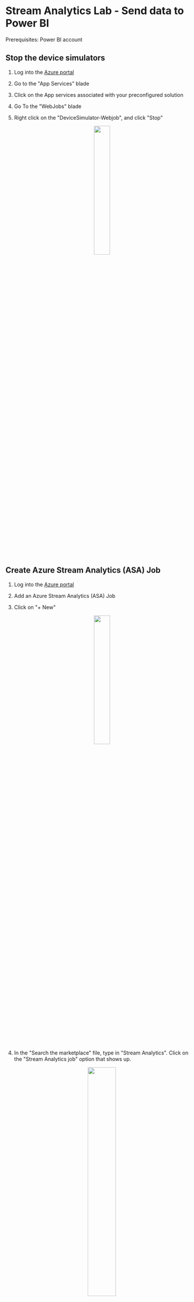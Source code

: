 # Stream Analytics Lab - Send data to Power BI

Prerequisites: Power BI account

## Stop the device simulators

1. Log into the [Azure portal](https://ms.portal.azure.com)
1. Go to the "App Services" blade
1. Click on the App services associated with your preconfigured solution
1. Go To the "WebJobs" blade
1. Right click on the "DeviceSimulator-Webjob", and click "Stop"
  
     <p align="center">
         <img src="/images/StopDeviceSimulator.jpg" width="30%" height="30%"/> 
      </p>    
  
## Create Azure Stream Analytics (ASA) Job

1. Log into the [Azure portal](https://ms.portal.azure.com)
1. Add an Azure Stream Analytics (ASA) Job
  1. Click on "+ New"
  
     <p align="center">
         <img src="/images/AzureNewButton.jpg" width="30%" height="30%"/> 
      </p>    
  
  1. In the "Search the marketplace" file, type in "Stream Analytics". Click on the "Stream Analytics job" option that shows up. 
  
     <p align="center">
         <img src="/images/newASA.jpg" width="40%" height="40%" /> 
     </p>    
  
    1. Click on the "Stream Analytics job" that shows up in the results. Click "Create".
  
       <p align="center">
          <img src="/images/newASA1.jpg" width="50%" height="50%" /> 
       </p>    
      
    1. Enter a name for your job.  eg. "HandsOnLab-PowerBI" 
    1. Choose your subscription.
    1. Choose a Resource Group. Use the existing Resource Group that was created previously. This will make it easier to delete all the resources when you are done with the lab. 
  1. Choose a Location.  eg. West US
  1. Click "Create". Feel free to click the "Pin to dashboard" check box. This will add the newly created ASA service to the main Azure portal dashboard. 
      
      <p align="center">
         <img src="/images/newASA3.jpg" width="30%" height="30%" /> 
      </p>   
  
  1. Wait for the job to be created. You will see a notification banner that will pop up in the top right corner of the Azure portal to indicate the status of the job. This banner will disappear automatically. If you wish to see all the past notifications, click the bell icon. 
      
      <p align="center">
         <img src="/images/AzureNotification.jpg" width="50%" height="50%" /> 
      </p>   
  
1. Next, you will add an Input for the Stream Analytics job. 
  1. If you pinned the ASA service to the dashboard, you will see the ASA tile on the main Azure portal page. Click it. 
      
      <p align="center">
         <img src="/images/clickASA1.jpg" width="30%" height="30%" /> 
      </p>   
       
     If not, click "Resource Groups" -> Your *resource group name* -> Your *ASA name*
      
      <p align="center">
         <img src="/images/clickASA2.jpg" /> 
      </p>   
       
  1. Under the "Job Topology" category, click on "Inputs".
  1. Click "+ Add".
      
      <p align="center">
         <img src="/images/addInput1.jpg" width="50%" height="50%" /> 
      </p>   
    
  1. In the "New Input" blade that appears, fill in the fields:
    1. Alias: Free form text name for the input.  eg. "IoTHub"
    1. Source Type: Data Stream
    1. Source: IoT Hub
    1. Subscription: Use IoT Hub from current subscription
    1. IoT Hub: Choose the IoT Hub you have been using for the lab
    1. Endpoint: Messaging
    1. Shared Access Policy Name: iothubowner
    1. Consumer Group: asa (we created this earlier)
    1. Event Serialization Format: JSON
    1. Encoding: UTF-8
    1. Click "Create" and wait for the input to be created. 
              
      <p align="center">
         <img src="/images/ASANewInput.jpg" width="30%" height="30%" /> 
      </p>   
  
1. Next, add an Output for the Stream Analytics job.
  1. Under the "Job Topology" category, click on "Outputs". 
        
      <p align="center">
         <img src="/images/addOutput.jpg" width="50%" height="50%" /> 
      </p>   
  
  1. Click "+ Add" in the blade to the right
  1. Enter the properties
    1. Output alias: Free form text for the input. eg. "PowerBI"
    1. Sink: Power BI
    1. Click "Authorize". 
    
      <p align="center">
         <img src="/images/powerBIOutput.jpg" width="30%" height="30%" /> 
      </p>      
    
    1. A new window will open requiring credentials to authorize the connection to PowerBI. 
   
      <p align="center">
         <img src="/images/authorizePBI.jpg" width="50%" height="50%" /> 
      </p>      
       
    1. Enter a Dataset name.  A dataset is a collection of data tables.  eg. Raspberry Pi Dataset
    1. Enter a Table Name. eg. Raspberry Pi Data Table
    1. Click "Create"
   
      <p align="center">
         <img src="/images/powerBIOutput2.jpg" width="30%" height="30%" /> 
      </p>      
       
    1. Wait for the input and output to be created.  Check the Notifications in the portal for a successful connection test. 
1. Create an ASA Query.
  1. Under the "Job Topology" category, click on "Query". The inline query editing tool will already have some stub code inserted. You will make some modifications to the query. 
  1. Enter the following query: 
 
    SELECT <br>
      &#42; <br>
    INTO  <br>
      [PowerBI] <br>
    FROM <br>
      ["IoTHub"] <br>
         
   1. Click "Save". 
   1. Click "Test" 
   
      <p align="center">
         <img src="/images/ASAQuery.jpg" width="50%" height="50%" /> 
      </p>      
       
1. Start the ASA Job
  1. Click on "Overview" 
  1. Click "Start"
   
      <p align="center">
         <img src="/images/startASA.jpg" width="50%" height="50%" /> 
      </p>  
      
  1. For the "Job output start time", click "Now"
  1. Click "Start"
   
      <p align="center">
         <img src="/images/startASA2.jpg" width="50%" height="50%" /> 
      </p>  
          
## View Data in Power BI
1. Open Power BI in a web browser - https://powerbi.microsoft.com
1. Sign in
1. Go to the bottom of the bar on the left.  Select "Streaming Datasets"
1. You should see the dataset you configured in Stream Analytics.  Click on it.
1. Click on the "Create Report" icon for your dataset
1. In the "Fields" bar (far right), select EventEnqueuedUtcTime and Temperature
1. Select "Line Chart" from the visualizations.  You now see your Pi data in a line chart
1. Save your report.
1. Click on the "Pin Visual" button on the chart
1. Click on "New Dashboard"
1. Type in a name for your dashboard.  eg. "Raspberry Dashboard"
1. Your trend is now viewable as a dashboard.  You can also view the dashboard from a mobile app



[Back to Main HOL Instructions](/README.md)
